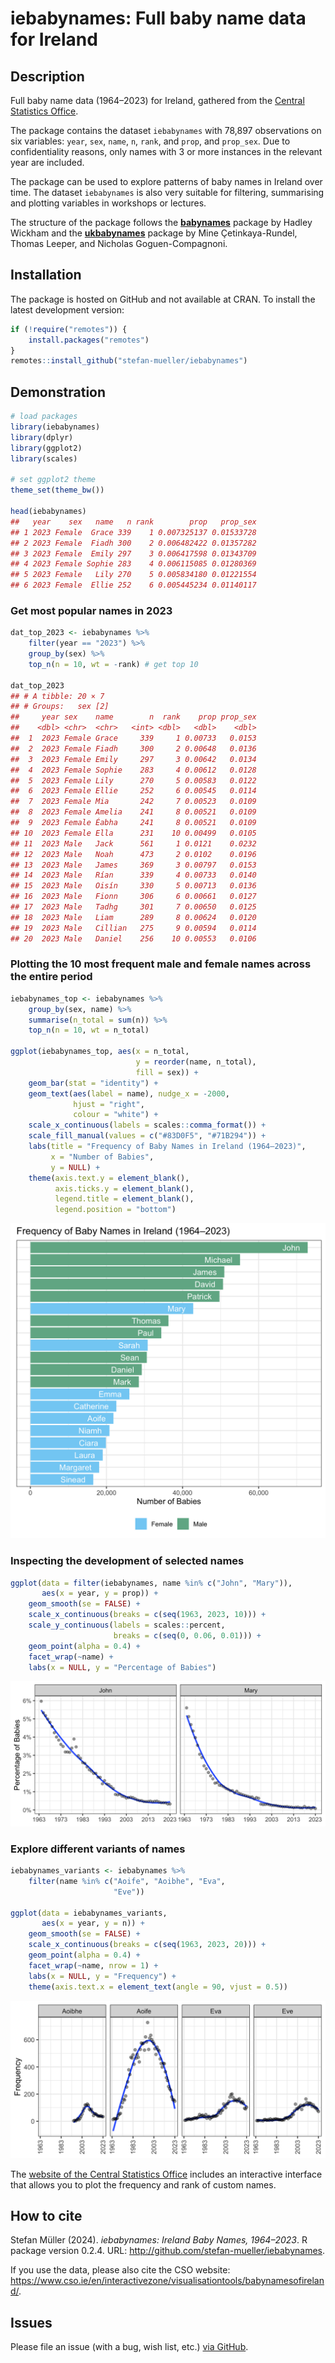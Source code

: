 
# iebabynames: Full baby name data for Ireland

## Description

Full baby name data (1964–2023) for Ireland, gathered from the [Central
Statistics
Office](https://www.cso.ie/en/interactivezone/visualisationtools/babynamesofireland/).

The package contains the dataset `iebabynames` with 78,897 observations
on six variables: `year`, `sex`, `name`, `n`, `rank`, and `prop`, and
`prop_sex`. Due to confidentiality reasons, only names with 3 or more
instances in the relevant year are included.

The package can be used to explore patterns of baby names in Ireland
over time. The dataset `iebabynames` is also very suitable for
filtering, summarising and plotting variables in workshops or lectures.

The structure of the package follows the
[**babynames**](https://cran.r-project.org/web/packages/babynames/index.html)
package by Hadley Wickham and the
[**ukbabynames**](https://mine-cetinkaya-rundel.github.io/ukbabynames/)
package by Mine Çetinkaya-Rundel, Thomas Leeper, and Nicholas
Goguen-Compagnoni.

## Installation

The package is hosted on GitHub and not available at CRAN. To install
the latest development version:

``` r
if (!require("remotes")) {
    install.packages("remotes")
}
remotes::install_github("stefan-mueller/iebabynames") 
```

## Demonstration

``` r
# load packages
library(iebabynames)
library(dplyr)
library(ggplot2)
library(scales)

# set ggplot2 theme
theme_set(theme_bw())

head(iebabynames)
##   year    sex   name   n rank        prop   prop_sex
## 1 2023 Female  Grace 339    1 0.007325137 0.01533728
## 2 2023 Female  Fiadh 300    2 0.006482422 0.01357282
## 3 2023 Female  Emily 297    3 0.006417598 0.01343709
## 4 2023 Female Sophie 283    4 0.006115085 0.01280369
## 5 2023 Female   Lily 270    5 0.005834180 0.01221554
## 6 2023 Female  Ellie 252    6 0.005445234 0.01140117
```

### Get most popular names in 2023

``` r
dat_top_2023 <- iebabynames %>% 
    filter(year == "2023") %>% 
    group_by(sex) %>% 
    top_n(n = 10, wt = -rank) # get top 10

dat_top_2023
## # A tibble: 20 × 7
## # Groups:   sex [2]
##     year sex    name        n  rank    prop prop_sex
##    <dbl> <chr>  <chr>   <int> <dbl>   <dbl>    <dbl>
##  1  2023 Female Grace     339     1 0.00733   0.0153
##  2  2023 Female Fiadh     300     2 0.00648   0.0136
##  3  2023 Female Emily     297     3 0.00642   0.0134
##  4  2023 Female Sophie    283     4 0.00612   0.0128
##  5  2023 Female Lily      270     5 0.00583   0.0122
##  6  2023 Female Ellie     252     6 0.00545   0.0114
##  7  2023 Female Mia       242     7 0.00523   0.0109
##  8  2023 Female Amelia    241     8 0.00521   0.0109
##  9  2023 Female Éabha     241     8 0.00521   0.0109
## 10  2023 Female Ella      231    10 0.00499   0.0105
## 11  2023 Male   Jack      561     1 0.0121    0.0232
## 12  2023 Male   Noah      473     2 0.0102    0.0196
## 13  2023 Male   James     369     3 0.00797   0.0153
## 14  2023 Male   Rían      339     4 0.00733   0.0140
## 15  2023 Male   Oisín     330     5 0.00713   0.0136
## 16  2023 Male   Fionn     306     6 0.00661   0.0127
## 17  2023 Male   Tadhg     301     7 0.00650   0.0125
## 18  2023 Male   Liam      289     8 0.00624   0.0120
## 19  2023 Male   Cillian   275     9 0.00594   0.0114
## 20  2023 Male   Daniel    256    10 0.00553   0.0106
```

### Plotting the 10 most frequent male and female names across the entire period

``` r
iebabynames_top <- iebabynames %>% 
    group_by(sex, name) %>% 
    summarise(n_total = sum(n)) %>% 
    top_n(n = 10, wt = n_total)

ggplot(iebabynames_top, aes(x = n_total,
                            y = reorder(name, n_total), 
                            fill = sex)) +
    geom_bar(stat = "identity") +
    geom_text(aes(label = name), nudge_x = -2000, 
              hjust = "right",
              colour = "white") +
    scale_x_continuous(labels = scales::comma_format()) +
    scale_fill_manual(values = c("#83D0F5", "#71B294")) +
    labs(title = "Frequency of Baby Names in Ireland (1964–2023)", 
         x = "Number of Babies",
         y = NULL) +
    theme(axis.text.y = element_blank(),
          axis.ticks.y = element_blank(),
          legend.title = element_blank(),
          legend.position = "bottom") 
```

![](man/images/unnamed-chunk-6-1.png)<!-- -->

### Inspecting the development of selected names

``` r
ggplot(data = filter(iebabynames, name %in% c("John", "Mary")),
       aes(x = year, y = prop)) +
    geom_smooth(se = FALSE) +
    scale_x_continuous(breaks = c(seq(1963, 2023, 10))) +
    scale_y_continuous(labels = scales::percent,
                       breaks = c(seq(0, 0.06, 0.01))) +
    geom_point(alpha = 0.4) +
    facet_wrap(~name) +
    labs(x = NULL, y = "Percentage of Babies") 
```

![](man/images/unnamed-chunk-7-1.png)<!-- -->

### Explore different variants of names

``` r
iebabynames_variants <- iebabynames %>% 
    filter(name %in% c("Aoife", "Aoibhe", "Eva",
                       "Eve"))

ggplot(data = iebabynames_variants,
       aes(x = year, y = n)) +
    geom_smooth(se = FALSE) +
    scale_x_continuous(breaks = c(seq(1963, 2023, 20))) +
    geom_point(alpha = 0.4) +
    facet_wrap(~name, nrow = 1) +
    labs(x = NULL, y = "Frequency") +
    theme(axis.text.x = element_text(angle = 90, vjust = 0.5))
```

![](man/images/unnamed-chunk-8-1.png)<!-- -->

The [website of the Central Statistics
Office](https://www.cso.ie/en/interactivezone/visualisationtools/babynamesofireland/)
includes an interactive interface that allows you to plot the frequency
and rank of custom names.

## How to cite

Stefan Müller (2024). *iebabynames: Ireland Baby Names, 1964–2023*. R
package version 0.2.4. URL:
<http://github.com/stefan-mueller/iebabynames>.

If you use the data, please also cite the CSO website:
<https://www.cso.ie/en/interactivezone/visualisationtools/babynamesofireland/>.

## Issues

Please file an issue (with a bug, wish list, etc.) [via
GitHub](https://github.com/stefan-mueller/iebabynames/issues).
